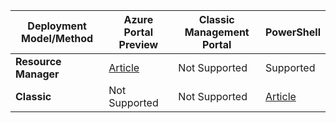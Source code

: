 | **Deployment Model/Method** | **Azure Portal Preview** | **Classic Management Portal** | **PowerShell** |
| --- | --- | --- | --- |
| **Resource Manager** |[Article](../articles/vpn-gateway/vpn-gateway-howto-multi-site-to-site-resource-manager-portal.md) |Not Supported |Supported |
| **Classic** |Not Supported |Not Supported |[Article](../articles/vpn-gateway/vpn-gateway-multi-site.md) |